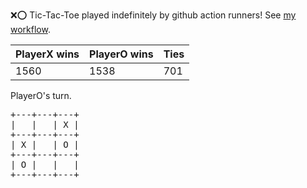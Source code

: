 :x::o: Tic-Tac-Toe played indefinitely by github action runners! See [my workflow](.github/workflows/play.yaml).

|PlayerX wins|PlayerO wins|Ties|
|-|-|-|
|1560|1538|701|

PlayerO's turn.

<pre>
+---+---+---+
|   |   | X |
+---+---+---+
| X |   | O |
+---+---+---+
| O |   |   |
+---+---+---+
</pre>